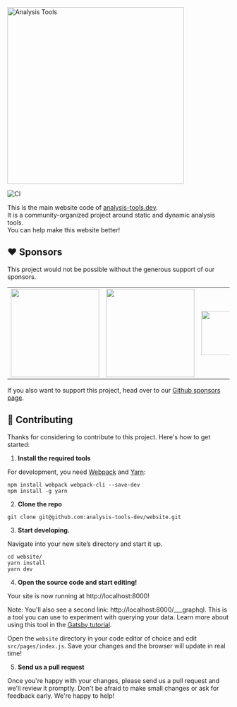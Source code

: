   <a href="http://analysis-tools.dev/">
    <img width="400px" alt="Analysis Tools" src="/static/logo.png" />
  </a>

![CI](https://github.com/analysis-tools-dev/website/workflows/CI/badge.svg)

This is the main website code of <a href="https://analysis-tools.dev">analysis-tools.dev</a>.  
It is a community-organized project around static and dynamic analysis tools.  
You can help make this website better!

## :heart: Sponsors

This project would not be possible without the generous support of our sponsors.

<table>
  <tr>
    <td><a href="https://deepcode.ai"><img width="200px" src="static/sponsors/deepcode.png" /></a></td>
    <td><a href="https://deepsource.io/"><img width="200px" src="static/sponsors/deepsource.png" /></a></td>
    <td><a href="https://www.viva64.com/free-license"><img height="100px" src="static/sponsors/pvs-studio.svg" /></a></td>
    <td><a href="https://codescene.io/"><img width="200px" src="static/sponsors/codescene.svg" /></a></td>
  </tr>
</table>

If you also want to support this project, head over to our [Github sponsors page](https://github.com/sponsors/analysis-tools-dev).

## 🚀 Contributing

Thanks for considering to contribute to this project. Here's how to get started:

1. **Install the required tools**

For development, you need [Webpack](https://webpack.js.org/guides/getting-started/) and [Yarn](https://yarnpkg.com/):

```
npm install webpack webpack-cli --save-dev
npm install -g yarn
```

2. **Clone the repo**

```shell
git clone git@github.com:analysis-tools-dev/website.git
```

3. **Start developing.**

Navigate into your new site’s directory and start it up.

```shell
cd website/
yarn install
yarn dev
```

4. **Open the source code and start editing!**

Your site is now running at http://localhost:8000!

Note: You'll also see a second link: http://localhost:8000/___graphql. This is a tool you can use to experiment with querying your data. Learn more about using this tool in the [Gatsby tutorial](https://www.gatsbyjs.org/tutorial/part-five/#introducing-graphiql).

Open the `website` directory in your code editor of choice and edit `src/pages/index.js`. Save your changes and the browser will update in real time!

5.  **Send us a pull request**

Once you're happy with your changes, please send us a pull request and we'll review it promptly.
Don't be afraid to make small changes or ask for feedback early. We're happy to help!
